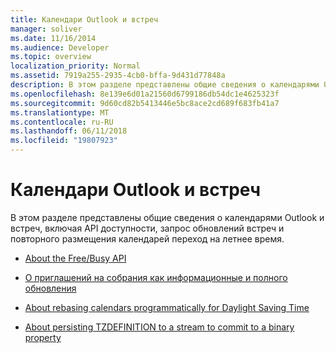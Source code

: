 ```yaml
---
title: Календари Outlook и встреч
manager: soliver
ms.date: 11/16/2014
ms.audience: Developer
ms.topic: overview
localization_priority: Normal
ms.assetid: 7919a255-2935-4cb0-bffa-9d431d77848a
description: В этом разделе представлены общие сведения о календарями Outlook и встреч, включая API доступности, запрос обновлений встреч и повторного размещения календарей переход на летнее время.
ms.openlocfilehash: 8e139e6d01a21560d6799186db54dc1e4625323f
ms.sourcegitcommit: 9d60cd82b5413446e5bc8ace2cd689f683fb41a7
ms.translationtype: MT
ms.contentlocale: ru-RU
ms.lasthandoff: 06/11/2018
ms.locfileid: "19807923"
---
```

# <a name="outlook-calendars-and-appointments"></a>Календари Outlook и встреч

В этом разделе представлены общие сведения о календарями Outlook и встреч, включая API доступности, запрос обновлений встреч и повторного размещения календарей переход на летнее время. 

- [About the Free/Busy API](about-the-free-busy-api.md)
    
- [О приглашений на собрания как информационные и полного обновления](about-meeting-requests-as-informational-updates-and-full-updates.md)
    
- [About rebasing calendars programmatically for Daylight Saving Time](about-rebasing-calendars-programmatically-for-daylight-saving-time.md)
    
- [About persisting TZDEFINITION to a stream to commit to a binary property](about-persisting-tzdefinition-to-a-stream-to-commit-to-a-binary-property.md)
    

